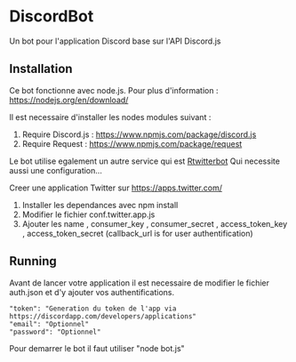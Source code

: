 # DiscordBot

Un bot pour l'application Discord base sur l'API Discord.js

## Installation

Ce bot fonctionne avec node.js. Pour plus d'information : https://nodejs.org/en/download/

Il est necessaire d'installer les nodes modules suivant :

1. Require Discord.js : https://www.npmjs.com/package/discord.js
2. Require Request : https://www.npmjs.com/package/request

Le bot utilise egalement un autre service qui est [Rtwitterbot](https://github.com/rancoud/RTwitterBot)
Qui necessite aussi une configuration...

Creer une application Twitter sur https://apps.twitter.com/
1. Installer les dependances avec npm install
2. Modifier le fichier conf.twitter.app.js
3. Ajouter les name , consumer_key , consumer_secret , access_token_key , access_token_secret (callback_url is for user authentification)

## Running


Avant de lancer votre application il est necessaire de modifier le fichier auth.json et d'y ajouter vos authentifications.

    "token": "Generation du token de l'app via https://discordapp.com/developers/applications" 
    "email": "Optionnel"
    "password": "Optionnel"

Pour demarrer le bot il faut utiliser "node bot.js"
